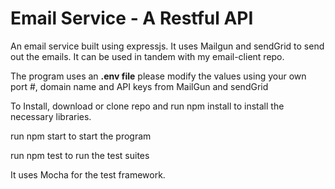 
# Email Service - A Restful API


An email service built using expressjs. It uses Mailgun and sendGrid to send out the emails. It can be used in tandem with my email-client repo.


The program uses an <strong>.env file</strong> please modify the values using your own port #, domain name and API keys from MailGun and sendGrid



To Install, download or clone repo and run npm install to install the necessary libraries.

run npm start to start the program

run npm test to run the test suites

It uses Mocha for the test framework. 
